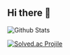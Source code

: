 ## Hi there 👋

<!--
**eun10e01/eun10e01** is a ✨ _special_ ✨ repository because its `README.md` (this file) appears on your GitHub profile.

Here are some ideas to get you started:

- 🔭 I’m currently working on ...
- 🌱 I’m currently learning ...
- 👯 I’m looking to collaborate on ...
- 🤔 I’m looking for help with ...
- 💬 Ask me about ...
- 📫 How to reach me: ...
- 😄 Pronouns: ...
- ⚡ Fun fact: ...
-->

![Github Stats](https://github-readme-stats.vercel.app/api?username=eun10e01&show_icons=true&theme=default)

[![Solved.ac Projile](https://mazassumnida.wtf/api/v2/generate_badge?boj=eun10e01)](https://solved.ac/eun10e01)
